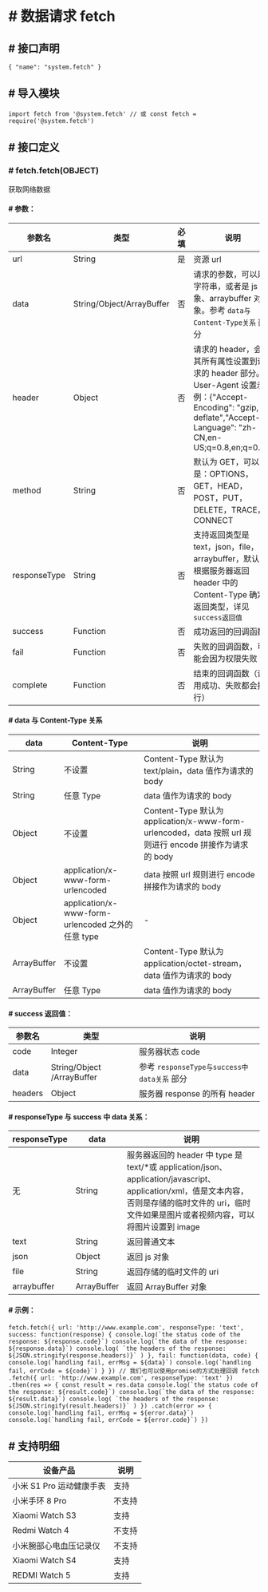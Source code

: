 <!-- 源地址: https://iot.mi.com/vela/quickapp/zh/features/network/fetch.html -->

# # 数据请求 fetch

## # 接口声明

``` { "name": "system.fetch" } ```

## # 导入模块

``` import fetch from '@system.fetch' // 或 const fetch = require('@system.fetch') ```

## # 接口定义

### # fetch.fetch(OBJECT)

获取网络数据

#### # 参数：

参数名 | 类型 | 必填 | 说明  
---|---|---|---  
url | String | 是 | 资源 url  
data | String/Object/ArrayBuffer | 否 | 请求的参数，可以是字符串，或者是 js 对象、arraybuffer 对象。参考 `data与Content-Type关系` 部分  
header | Object | 否 | 请求的 header，会将其所有属性设置到请求的 header 部分。User-Agent 设置示例：{"Accept-Encoding": "gzip, deflate","Accept-Language": "zh-CN,en-US;q=0.8,en;q=0.6"}  
method | String | 否 | 默认为 GET，可以是：OPTIONS，GET，HEAD，POST，PUT，DELETE，TRACE，CONNECT  
responseType | String | 否 | 支持返回类型是 text，json，file，arraybuffer，默认会根据服务器返回 header 中的 Content-Type 确定返回类型，详见 `success返回值`  
success | Function | 否 | 成功返回的回调函数  
fail | Function | 否 | 失败的回调函数，可能会因为权限失败  
complete | Function | 否 | 结束的回调函数（调用成功、失败都会执行）  
  
#### # data 与 Content-Type 关系

data | Content-Type | 说明  
---|---|---  
String | 不设置 | Content-Type 默认为 text/plain，data 值作为请求的 body  
String | 任意 Type | data 值作为请求的 body  
Object | 不设置 | Content-Type 默认为 application/x-www-form-urlencoded，data 按照 url 规则进行 encode 拼接作为请求的 body  
Object | application/x-www-form-urlencoded | data 按照 url 规则进行 encode 拼接作为请求的 body  
Object | application/x-www-form-urlencoded 之外的任意 type | -  
ArrayBuffer | 不设置 | Content-Type 默认为 application/octet-stream，data 值作为请求的 body  
ArrayBuffer | 任意 Type | data 值作为请求的 body  
  
#### # success 返回值：

参数名 | 类型 | 说明  
---|---|---  
code | Integer | 服务器状态 code  
data | String/Object /ArrayBuffer | 参考 `responseType与success中data关系` 部分  
headers | Object | 服务器 response 的所有 header  
  
#### # responseType 与 success 中 data 关系：

responseType | data | 说明  
---|---|---  
无 | String | 服务器返回的 header 中 type 是 text/*或 application/json、application/javascript、application/xml，值是文本内容，否则是存储的临时文件的 uri，临时文件如果是图片或者视频内容，可以将图片设置到 image  
text | String | 返回普通文本  
json | Object | 返回 js 对象  
file | String | 返回存储的临时文件的 uri  
arraybuffer | ArrayBuffer | 返回 ArrayBuffer 对象  
  
#### # 示例：

``` fetch.fetch({ url: 'http://www.example.com', responseType: 'text', success: function(response) { console.log(`the status code of the response: ${response.code}`) console.log(`the data of the response: ${response.data}`) console.log( `the headers of the response: ${JSON.stringify(response.headers)}` ) }, fail: function(data, code) { console.log(`handling fail, errMsg = ${data}`) console.log(`handling fail, errCode = ${code}`) } }) // 我们也可以使用promise的方式处理回调 fetch .fetch({ url: 'http://www.example.com', responseType: 'text' }) .then(res => { const result = res.data console.log(`the status code of the response: ${result.code}`) console.log(`the data of the response: ${result.data}`) console.log( `the headers of the response: ${JSON.stringify(result.headers)}` ) }) .catch(error => { console.log(`handling fail, errMsg = ${error.data}`) console.log(`handling fail, errCode = ${error.code}`) }) ```

## # 支持明细

设备产品 | 说明  
---|---  
小米 S1 Pro 运动健康手表 | 支持  
小米手环 8 Pro | 不支持  
Xiaomi Watch S3 | 支持  
Redmi Watch 4 | 不支持  
小米腕部心电血压记录仪 | 不支持  
Xiaomi Watch S4 | 支持  
REDMI Watch 5 | 支持
